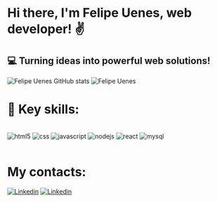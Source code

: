# Hi there, I'm Felipe Uenes, web developer! ✌️

## 💻 Turning ideas into powerful web solutions!



![Felipe Uenes GitHub stats](https://github-readme-stats.vercel.app/api?username=felipeuenes&show_icons=true&theme=transparent)
![Felipe Uenes](https://github-readme-stats.vercel.app/api/top-langs/?username=felipeuenes&hide_progress=true)
  



# 🔧 Key skills:

<div style="display: inline_block"><br>
<img aling='center' alt='html5' src='https://img.shields.io/badge/HTML5-E34F26?style=for-the-badge&logo=html5&logoColor=white'/>
<img aling='center' alt='css' src='https://img.shields.io/badge/CSS3-1572B6?style=for-the-badge&logo=css3&logoColor=white'/>
<img aling='center' alt='javascript' src='https://img.shields.io/badge/JavaScript-F7DF1E?style=for-the-badge&logo=javascript&logoColor=black'/>
<img aling='center' alt='nodejs' src='https://img.shields.io/badge/Node.js-43853D?style=for-the-badge&logo=node.js&logoColor=white'/>
<img aling='center' alt='react' src='https://img.shields.io/badge/React-20232A?style=for-the-badge&logo=react&logoColor=61DAFB'/>
<img aling='center' alt='mysql' src='https://img.shields.io/badge/MySQL-00000F?style=for-the-badge&logo=mysql&logoColor=white'/>
  <br>
</div>

<br>

# My contacts:

[![Linkedin](https://img.shields.io/badge/LinkedIn-0077B5?style=for-the-badge&logo=linkedin&logoColor=white)](https://www.linkedin.com/in/felipe-uenes-3680a4216/)
[![Linkedin](https://img.shields.io/badge/WhatsApp-25D366?style=for-the-badge&logo=whatsapp&logoColor=white)](https://wa.me/5588998723234?text=Ol%C3%A1%21)
